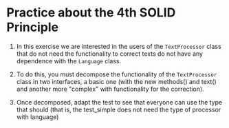 # Practice about the 4th SOLID Principle
1. In this exercise we are interested in the users of the `TextProcessor` class that
do not need the functionality to correct texts do not have any dependence with
the `Language` class.

2. To do this, you must decompose the functionality of the `TextProcessor` class in two interfaces,
a basic one (with the new methods() and text() and another more "complex" with functionality for the correction).

3. Once decomposed, adapt the test to see that everyone can use the type that should
(that is, the test_simple does not need the type of processor with language)
